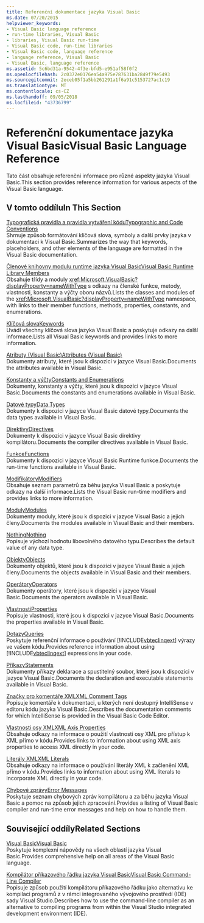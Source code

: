 ```yaml
---
title: Referenční dokumentace jazyka Visual Basic
ms.date: 07/20/2015
helpviewer_keywords:
- Visual Basic language reference
- run-time libraries, Visual Basic
- libraries, Visual Basic run-time
- Visual Basic code, run-time libraries
- Visual Basic code, language reference
- language reference, Visual Basic
- Visual Basic, language reference
ms.assetid: 5c6bd31a-9542-4f3e-bfd5-e951af58f0f2
ms.openlocfilehash: 2c0372e0176ea54a975e787631ba2849f79e5493
ms.sourcegitcommit: 2eceb05f1a5bb261291a1f6a91c5153727ac1c19
ms.translationtype: MT
ms.contentlocale: cs-CZ
ms.lasthandoff: 09/05/2018
ms.locfileid: "43736799"
---
```

# <a name="visual-basic-language-reference"></a><span data-ttu-id="88034-102">Referenční dokumentace jazyka Visual Basic</span><span class="sxs-lookup"><span data-stu-id="88034-102">Visual Basic Language Reference</span></span>
<span data-ttu-id="88034-103">Tato část obsahuje referenční informace pro různé aspekty jazyka Visual Basic.</span><span class="sxs-lookup"><span data-stu-id="88034-103">This section provides reference information for various aspects of the Visual Basic language.</span></span>  
  
## <a name="in-this-section"></a><span data-ttu-id="88034-104">V tomto oddílu</span><span class="sxs-lookup"><span data-stu-id="88034-104">In This Section</span></span>  
 [<span data-ttu-id="88034-105">Typografická pravidla a pravidla vytváření kódu</span><span class="sxs-lookup"><span data-stu-id="88034-105">Typographic and Code Conventions</span></span>](../../visual-basic/language-reference/typographic-and-code-conventions.md)  
 <span data-ttu-id="88034-106">Shrnuje způsob formátování klíčová slova, symboly a další prvky jazyka v dokumentaci k Visual Basic.</span><span class="sxs-lookup"><span data-stu-id="88034-106">Summarizes the way that keywords, placeholders, and other elements of the language are formatted in the Visual Basic documentation.</span></span>  
  
 [<span data-ttu-id="88034-107">Členové knihovny modulu runtime jazyka Visual Basic</span><span class="sxs-lookup"><span data-stu-id="88034-107">Visual Basic Runtime Library Members</span></span>](../../visual-basic/language-reference/runtime-library-members.md)  
 <span data-ttu-id="88034-108">Obsahuje třídy a moduly <xref:Microsoft.VisualBasic?displayProperty=nameWithType> s odkazy na členské funkce, metody, vlastnosti, konstanty a výčty oboru názvů.</span><span class="sxs-lookup"><span data-stu-id="88034-108">Lists the classes and modules of the <xref:Microsoft.VisualBasic?displayProperty=nameWithType> namespace, with links to their member functions, methods, properties, constants, and enumerations.</span></span>  
  
 [<span data-ttu-id="88034-109">Klíčová slova</span><span class="sxs-lookup"><span data-stu-id="88034-109">Keywords</span></span>](../../visual-basic/language-reference/keywords/index.md)  
 <span data-ttu-id="88034-110">Uvádí všechny klíčová slova jazyka Visual Basic a poskytuje odkazy na další informace.</span><span class="sxs-lookup"><span data-stu-id="88034-110">Lists all Visual Basic keywords and provides links to more information.</span></span>  
  
 [<span data-ttu-id="88034-111">Atributy (Visual Basic)</span><span class="sxs-lookup"><span data-stu-id="88034-111">Attributes (Visual Basic)</span></span>](../../visual-basic/language-reference/attributes.md)  
 <span data-ttu-id="88034-112">Dokumenty atributy, které jsou k dispozici v jazyce Visual Basic.</span><span class="sxs-lookup"><span data-stu-id="88034-112">Documents the attributes available in Visual Basic.</span></span>  
  
 [<span data-ttu-id="88034-113">Konstanty a výčty</span><span class="sxs-lookup"><span data-stu-id="88034-113">Constants and Enumerations</span></span>](../../visual-basic/language-reference/constants-and-enumerations.md)  
 <span data-ttu-id="88034-114">Dokumenty, konstanty a výčty, které jsou k dispozici v jazyce Visual Basic.</span><span class="sxs-lookup"><span data-stu-id="88034-114">Documents the constants and enumerations available in Visual Basic.</span></span>  
  
 [<span data-ttu-id="88034-115">Datové typy</span><span class="sxs-lookup"><span data-stu-id="88034-115">Data Types</span></span>](../../visual-basic/language-reference/data-types/index.md)  
 <span data-ttu-id="88034-116">Dokumenty k dispozici v jazyce Visual Basic datové typy.</span><span class="sxs-lookup"><span data-stu-id="88034-116">Documents the data types available in Visual Basic.</span></span>  
  
 [<span data-ttu-id="88034-117">Direktivy</span><span class="sxs-lookup"><span data-stu-id="88034-117">Directives</span></span>](../../visual-basic/language-reference/directives/index.md)  
 <span data-ttu-id="88034-118">Dokumenty k dispozici v jazyce Visual Basic direktivy kompilátoru.</span><span class="sxs-lookup"><span data-stu-id="88034-118">Documents the compiler directives available in Visual Basic.</span></span>  
  
 [<span data-ttu-id="88034-119">Funkce</span><span class="sxs-lookup"><span data-stu-id="88034-119">Functions</span></span>](../../visual-basic/language-reference/functions/index.md)  
 <span data-ttu-id="88034-120">Dokumenty k dispozici v jazyce Visual Basic Runtime funkce.</span><span class="sxs-lookup"><span data-stu-id="88034-120">Documents the run-time functions available in Visual Basic.</span></span>  
  
 [<span data-ttu-id="88034-121">Modifikátory</span><span class="sxs-lookup"><span data-stu-id="88034-121">Modifiers</span></span>](../../visual-basic/language-reference/modifiers/index.md)  
 <span data-ttu-id="88034-122">Obsahuje seznam parametrů za běhu jazyka Visual Basic a poskytuje odkazy na další informace.</span><span class="sxs-lookup"><span data-stu-id="88034-122">Lists the Visual Basic run-time modifiers and provides links to more information.</span></span>  
  
 [<span data-ttu-id="88034-123">Moduly</span><span class="sxs-lookup"><span data-stu-id="88034-123">Modules</span></span>](../../visual-basic/language-reference/modules.md)  
 <span data-ttu-id="88034-124">Dokumenty moduly, které jsou k dispozici v jazyce Visual Basic a jejich členy.</span><span class="sxs-lookup"><span data-stu-id="88034-124">Documents the modules available in Visual Basic and their members.</span></span>  
  
 [<span data-ttu-id="88034-125">Nothing</span><span class="sxs-lookup"><span data-stu-id="88034-125">Nothing</span></span>](../../visual-basic/language-reference/nothing.md)  
 <span data-ttu-id="88034-126">Popisuje výchozí hodnotu libovolného datového typu.</span><span class="sxs-lookup"><span data-stu-id="88034-126">Describes the default value of any data type.</span></span>  
  
 [<span data-ttu-id="88034-127">Objekty</span><span class="sxs-lookup"><span data-stu-id="88034-127">Objects</span></span>](../../visual-basic/language-reference/objects/index.md)  
 <span data-ttu-id="88034-128">Dokumenty objektů, které jsou k dispozici v jazyce Visual Basic a jejich členy.</span><span class="sxs-lookup"><span data-stu-id="88034-128">Documents the objects available in Visual Basic and their members.</span></span>  
  
 [<span data-ttu-id="88034-129">Operátory</span><span class="sxs-lookup"><span data-stu-id="88034-129">Operators</span></span>](../../visual-basic/language-reference/operators/index.md)  
 <span data-ttu-id="88034-130">Dokumenty operátory, které jsou k dispozici v jazyce Visual Basic.</span><span class="sxs-lookup"><span data-stu-id="88034-130">Documents the operators available in Visual Basic.</span></span>  
  
 [<span data-ttu-id="88034-131">Vlastnosti</span><span class="sxs-lookup"><span data-stu-id="88034-131">Properties</span></span>](../../visual-basic/language-reference/properties.md)  
 <span data-ttu-id="88034-132">Popisuje vlastnosti, které jsou k dispozici v jazyce Visual Basic.</span><span class="sxs-lookup"><span data-stu-id="88034-132">Documents the properties available in Visual Basic.</span></span>  
  
 [<span data-ttu-id="88034-133">Dotazy</span><span class="sxs-lookup"><span data-stu-id="88034-133">Queries</span></span>](../../visual-basic/language-reference/queries/index.md)  
 <span data-ttu-id="88034-134">Poskytuje referenční informace o používání [!INCLUDE[vbteclinqext](~/includes/vbteclinqext-md.md)] výrazy ve vašem kódu.</span><span class="sxs-lookup"><span data-stu-id="88034-134">Provides reference information about using [!INCLUDE[vbteclinqext](~/includes/vbteclinqext-md.md)] expressions in your code.</span></span>  
  
 [<span data-ttu-id="88034-135">Příkazy</span><span class="sxs-lookup"><span data-stu-id="88034-135">Statements</span></span>](../../visual-basic/language-reference/statements/index.md)  
 <span data-ttu-id="88034-136">Dokumenty příkazy deklarace a spustitelný soubor, které jsou k dispozici v jazyce Visual Basic.</span><span class="sxs-lookup"><span data-stu-id="88034-136">Documents the declaration and executable statements available in Visual Basic.</span></span>  
  
 [<span data-ttu-id="88034-137">Značky pro komentáře XML</span><span class="sxs-lookup"><span data-stu-id="88034-137">XML Comment Tags</span></span>](../../visual-basic/language-reference/xmldoc/index.md)  
 <span data-ttu-id="88034-138">Popisuje komentáře k dokumentaci, u kterých není dostupný IntelliSense v editoru kódu jazyka Visual Basic.</span><span class="sxs-lookup"><span data-stu-id="88034-138">Describes the documentation comments for which IntelliSense is provided in the Visual Basic Code Editor.</span></span>  
  
 [<span data-ttu-id="88034-139">Vlastnosti osy XML</span><span class="sxs-lookup"><span data-stu-id="88034-139">XML Axis Properties</span></span>](../../visual-basic/language-reference/xml-axis/index.md)  
 <span data-ttu-id="88034-140">Obsahuje odkazy na informace o použití vlastnosti osy XML pro přístup k XML přímo v kódu.</span><span class="sxs-lookup"><span data-stu-id="88034-140">Provides links to information about using XML axis properties to access XML directly in your code.</span></span>  
  
 [<span data-ttu-id="88034-141">Literály XML</span><span class="sxs-lookup"><span data-stu-id="88034-141">XML Literals</span></span>](../../visual-basic/language-reference/xml-literals/index.md)  
 <span data-ttu-id="88034-142">Obsahuje odkazy na informace o používání literály XML k začlenění XML přímo v kódu.</span><span class="sxs-lookup"><span data-stu-id="88034-142">Provides links to information about using XML literals to incorporate XML directly in your code.</span></span>  
  
 [<span data-ttu-id="88034-143">Chybové zprávy</span><span class="sxs-lookup"><span data-stu-id="88034-143">Error Messages</span></span>](../../visual-basic/language-reference/error-messages/index.md)  
 <span data-ttu-id="88034-144">Poskytuje seznam chybových zpráv kompilátoru a za běhu jazyka Visual Basic a pomoc na způsob jejich zpracování.</span><span class="sxs-lookup"><span data-stu-id="88034-144">Provides a listing of Visual Basic compiler and run-time error messages and help on how to handle them.</span></span>  
  
## <a name="related-sections"></a><span data-ttu-id="88034-145">Související oddíly</span><span class="sxs-lookup"><span data-stu-id="88034-145">Related Sections</span></span>  
 [<span data-ttu-id="88034-146">Visual Basic</span><span class="sxs-lookup"><span data-stu-id="88034-146">Visual Basic</span></span>](../../visual-basic/index.md)  
 <span data-ttu-id="88034-147">Poskytuje komplexní nápovědy na všech oblastí jazyka Visual Basic.</span><span class="sxs-lookup"><span data-stu-id="88034-147">Provides comprehensive help on all areas of the Visual Basic language.</span></span>  
  
 [<span data-ttu-id="88034-148">Kompilátor příkazového řádku jazyka Visual Basic</span><span class="sxs-lookup"><span data-stu-id="88034-148">Visual Basic Command-Line Compiler</span></span>](../../visual-basic/reference/command-line-compiler/index.md)  
 <span data-ttu-id="88034-149">Popisuje způsob použití kompilátoru příkazového řádku jako alternativu ke kompilaci programů z v rámci integrovaného vývojového prostředí (IDE) sady Visual Studio.</span><span class="sxs-lookup"><span data-stu-id="88034-149">Describes how to use the command-line compiler as an alternative to compiling programs from within the Visual Studio integrated development environment (IDE).</span></span>
